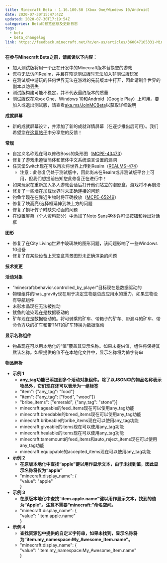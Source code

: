 ```yaml
---
title: Minecraft Beta - 1.16.100.50 (Xbox One/Windows 10/Android)
date: 2020-07-30T15:47:42Z
updated: 2020-07-30T17:19:54Z
categories: Beta和预览信息及更新日志
tags:
  - beta
  - beta_changelog
link: https://feedback.minecraft.net/hc/en-us/articles/360047105331-Minecraft-Beta-1-16-100-50-Xbox-One-Windows-10-Android
---
```


**在参与Minecraft Beta之前，请阅读以下内容：**

- 加入测试版将用一个正在开发中的Minecraft版本替换您的游戏
- 您将无法访问Realm，并且在预览测试版时无法加入非测试版玩家
- 在测试版中游玩的任何世界无法在游戏的先前版本中打开，因此请制作世界的副本以防丢失
- 测试版构建可能不稳定，并不代表最终版本的质量
- 测试版仅在Xbox One、Windows 10和Android（Google Play）上可用。要加入或退出测试版，请查看[aka.ms/JoinMCBeta](https://aka.ms/JoinMCBeta)以获取详细说明

**成就屏幕**

- 新的成就屏幕设计，并添加了新的成就详情屏幕（在逐步推出后可用）。我们希望您在[这篇帖子](https://aka.ms/mcAchievementBeta)中分享您的反馈！

**常规**

- 自定义名称现在可以修改Boss的条形图（[MCPE-43473](https://bugs.mojang.com/browse/MCPE-43473)）
- 修复了游戏未遵循简体和繁体中文系统语言设置的漏洞
- 任天堂Switch现在可以再次将世界上传到Realm（[REALMS-474](https://bugs.mojang.com/browse/REALMS-474)）
  - 注意：此修复仍处于测试版中，因此尚未在Realm或非测试版平台上可用，但我们想提前告知您此修复正在进行中！
- 如果玩家在重新加入多人游戏会话后打开他们站立的潜影盒，游戏将不再崩溃
- 修复了一些墙在加载世界时未正确连接的问题
- 钓鱼竿现在在靠近生物时将正确投放（[MCPE-65249](https://bugs.mojang.com/browse/MCPE-65249)）
- 修复了块高亮/选择框延伸到块上方的问题
- 修复了损坏竹子时缺失动画的问题
- 在设置屏幕（个人资料部分）中添加了Noto Sans字体许可证按钮和弹出对话框

**图形**

- 修复了在City Living世界中玻璃块的图形问题，该问题影响了一些Windows 10设备
- 修复了在某些设备上天空盒背景图形未正确渲染的问题

**技术变更**

**活动对象**

- “minecraft:behavior.controlled_by_player”目标现在是数据驱动的
- 物理组件的has_gravity现在用于决定生物是否应应用水的重力，如果生物没有导航组件
- 末影水晶现在无法被推动
- 鱿鱼的渲染现在是数据驱动的
- 矿车现在是数据驱动的。将可骑乘的矿车、带箱子的矿车、带漏斗的矿车、带命令方块的矿车和带TNT的矿车转换为数据驱动

**显示名称组件**

- 物品现在可以用本地化的“值”覆盖其显示名称。如果未提供值，组件将保持其默认名称。如果提供的值不在本地化文件中，显示名称将为值字符串

**物品解析**

- **示例 1**
  - **any_tag功能已添加到多个活动对象组件。除了以JSON中的物品名称表示物品外，它们现在还可以表示为一组标签**
  - "item": {"any_tag": "food"}
  - "item": {"any_tag": \["food", "wood"\]}
  - "bribe_items": \["emerald", {"any_tag": "stone"}\]
  - minecraft:ageable的feed_items现在可以使用any_tag功能
  - minecraft:breedable的breed_items现在可以使用any_tag功能
  - minecraft:bribeable的bribe_items现在可以使用any_tag功能
  - minecraft:giveable的items现在可以使用any_tag功能
  - minecraft:healable的items现在可以使用any_tag功能
  - minecraft:tamemount的feed_items和auto_reject_items现在可以使用any_tag功能
  - minecraft:equippable的accepted_items现在可以使用any_tag功能
- **示例 2**
  - **在原版本地化中查找“apple”键以用作显示文本，由于未找到值，因此显示名称将仅为“apple”**
  - "minecraft:display_name": {  
    "value": "apple"  
    }
- **示例 3**
  - **在原版本地化中查找“item.apple.name”键以用作显示文本，找到的值为“Apple”。注意不需要“minecraft:”命名空间。**
  - "minecraft:display_name": {  
    "value": "item.apple.name"  
    }
- **示例 4**
  - **查找资源包中提供的自定义字符串，如果未找到，显示名称将为“item.my_namespace:My_Awesome_Item.name”。**
  - "minecraft:display_name": {  
    "value": "item.my_namespace:My_Awesome_Item.name"  
    }